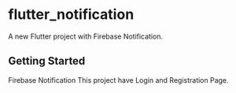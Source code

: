 # flutter_notification

A new Flutter project with Firebase Notification.

## Getting Started

Firebase Notification
This project have Login and Registration Page.
